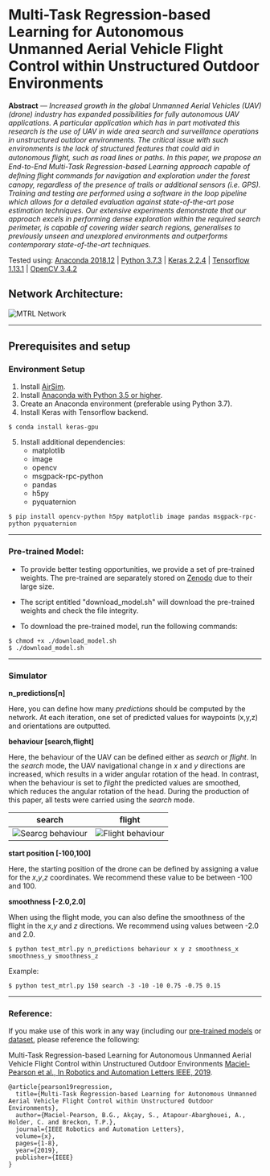 # Multi-Task Regression-based Learning for Autonomous Unmanned Aerial Vehicle Flight Control within Unstructured Outdoor Environments



**Abstract** *— Increased growth in the global Unmanned Aerial Vehicles (UAV) (drone) industry has expanded possibilities for fully autonomous UAV applications. A particular application which has in part motivated this research is the use of UAV in wide area search and surveillance operations in unstructured outdoor environments. The critical issue with such environments is the lack of structured features that could aid in autonomous ﬂight, such as road lines or paths. In this paper, we propose an End-to-End Multi-Task Regression-based Learning approach capable of deﬁning ﬂight commands for navigation and exploration under the forest canopy, regardless of the presence of trails or additional sensors (i.e. GPS). Training and testing are performed using a software in the loop pipeline which allows for a detailed evaluation against state-of-the-art pose estimation techniques. Our extensive experiments demonstrate that our approach excels in performing dense exploration within the required search perimeter, is capable of covering wider search regions, generalises to previously unseen and unexplored environments and outperforms contemporary state-of-the-art techniques.*

Tested using: [Anaconda 2018.12](https://www.anaconda.com/distribution/) | [Python 3.7.3](https://www.python.org/downloads/release/python-373/) | [Keras 2.2.4](https://pypi.org/project/Keras/) | [Tensorflow 1.13.1](https://www.tensorflow.org/install/pip) | [OpenCV 3.4.2](https://pypi.org/project/opencv-python/)

## Network Architecture:

![MTRL Network](https://github.com/brunapearson/mtrl-auto-uav/blob/master/images/fig2.jpg)

---

## Prerequisites and setup


### Environment Setup

1. Install [AirSim](https://github.com/microsoft/AirSim).
2. Install [Anaconda with Python 3.5 or higher](https://www.anaconda.com/distribution/).
3. Create an Anaconda environment (preferable using Python 3.7).
4. Install Keras with Tensorflow backend.

```
$ conda install keras-gpu
```

5. Install additional dependencies:
   * matplotlib
   * image
   * opencv
   * msgpack-rpc-python
   * pandas
   * h5py
   * pyquaternion

```
$ pip install opencv-python h5py matplotlib image pandas msgpack-rpc-python pyquaternion
```
---
### Pre-trained Model:
* To provide better testing opportunities, we provide a set of pre-trained weights. The pre-trained are separately stored on [Zenodo](https://zenodo.org/record/3338078#.XTGBO6Yo8UG) due to their large size.  

* The script entitled "download_model.sh" will download the pre-trained weights and check the file integrity.

* To download the pre-trained model, run the following commands:

```
$ chmod +x ./download_model.sh
$ ./download_model.sh
```

---

### Simulator 

**n_predictions[n]**

Here, you can define how many *predictions* should be computed by the network. At each iteration, one set of predicted values for waypoints (x,y,z) and orientations are outputted.

**behaviour [search,flight]**

Here, the behaviour of the UAV can be defined either as *search* or *flight*. In the *search* mode, the UAV navigational change in *x* and *y* directions are increased, which results in a wider angular rotation of the head. In contrast, when the behaviour is set to *flight* the predicted values are smoothed, which reduces the angular rotation of the head. During the production of this paper, all tests were carried using the *search* mode.

| search | flight |
| --- | --- |
| ![Searcg behaviour](https://github.com/brunapearson/mtrl-auto-uav/blob/master/images/search.gif)    | ![Flight behaviour](https://github.com/brunapearson/mtrl-auto-uav/blob/master/images/flight.gif) |

**start position [-100,100]**

Here, the starting position of the drone can be defined by assigning a value for the *x*,*y*,*z* coordinates. We recommend these value to be between -100 and 100.

**smoothness [-2.0,2.0]**

When using the flight mode, you can also define the smoothness of the flight in the *x*,*y* and *z* directions. We recommend using values between -2.0 and 2.0.

```
$ python test_mtrl.py n_predictions behaviour x y z smoothness_x smoothness_y smoothness_z
```
Example:
```
$ python test_mtrl.py 150 search -3 -10 -10 0.75 -0.75 0.15
```
---
### Reference:
If you make use of this work in any way (including our [pre-trained models](https://zenodo.org/record/3338078#.XS32h-hKguU) or [dataset](https://zenodo.org/record/3270774#.XS32sehKguU), please reference the following:

Multi-Task Regression-based Learning for Autonomous Unmanned Aerial Vehicle Flight Control within Unstructured Outdoor Environments 
[Maciel-Pearson et al., In Robotics and Automation Letters IEEE, 2019]( ).

```
@article{pearson19regression,
  title={Multi-Task Regression-based Learning for Autonomous Unmanned Aerial Vehicle Flight Control within Unstructured Outdoor Environments},
  author={Maciel-Pearson, B.G., Akçay, S., Atapour-Abarghouei, A., Holder, C. and Breckon, T.P.},
  journal={IEEE Robotics and Automation Letters},
  volume={x},
  pages={1-8},
  year={2019},
  publisher={IEEE}
}
```

